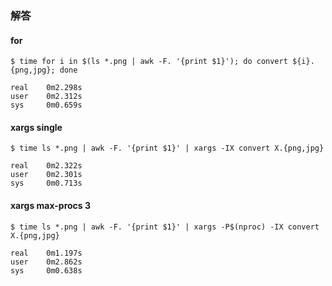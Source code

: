 ### 解答

#### for
```
$ time for i in $(ls *.png | awk -F. '{print $1}'); do convert ${i}.{png,jpg}; done

real    0m2.298s
user    0m2.312s
sys     0m0.659s
```

#### xargs single
```
$ time ls *.png | awk -F. '{print $1}' | xargs -IX convert X.{png,jpg}

real    0m2.322s
user    0m2.301s
sys     0m0.713s
```

#### xargs max-procs 3
```
$ time ls *.png | awk -F. '{print $1}' | xargs -P$(nproc) -IX convert X.{png,jpg}

real    0m1.197s
user    0m2.862s
sys     0m0.638s
```
